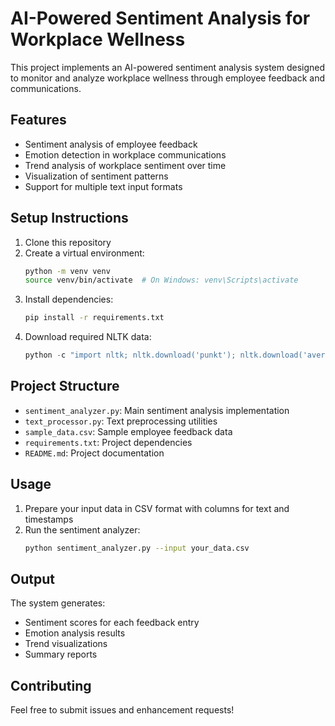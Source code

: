 # AI-Powered Sentiment Analysis for Workplace Wellness

This project implements an AI-powered sentiment analysis system designed to monitor and analyze workplace wellness through employee feedback and communications.

## Features

- Sentiment analysis of employee feedback
- Emotion detection in workplace communications
- Trend analysis of workplace sentiment over time
- Visualization of sentiment patterns
- Support for multiple text input formats

## Setup Instructions

1. Clone this repository
2. Create a virtual environment:
   ```bash
   python -m venv venv
   source venv/bin/activate  # On Windows: venv\Scripts\activate
   ```
3. Install dependencies:
   ```bash
   pip install -r requirements.txt
   ```
4. Download required NLTK data:
   ```python
   python -c "import nltk; nltk.download('punkt'); nltk.download('averaged_perceptron_tagger'); nltk.download('wordnet')"
   ```

## Project Structure

- `sentiment_analyzer.py`: Main sentiment analysis implementation
- `text_processor.py`: Text preprocessing utilities
- `sample_data.csv`: Sample employee feedback data
- `requirements.txt`: Project dependencies
- `README.md`: Project documentation

## Usage

1. Prepare your input data in CSV format with columns for text and timestamps
2. Run the sentiment analyzer:
   ```bash
   python sentiment_analyzer.py --input your_data.csv
   ```

## Output

The system generates:
- Sentiment scores for each feedback entry
- Emotion analysis results
- Trend visualizations
- Summary reports

## Contributing

Feel free to submit issues and enhancement requests! 
